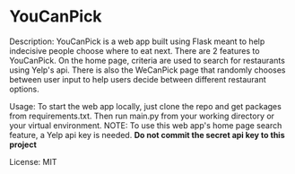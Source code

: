 # YouCanPick

Description:
YouCanPick is a web app built using Flask meant to help indecisive people choose where to eat next. There are 2 features to YouCanPick. On the home page, criteria are used to search for restaurants using Yelp's api. There is also the WeCanPick page that randomly chooses between user input to help users decide between different restaurant options.

Usage:
To start the web app locally, just clone the repo and get packages from requirements.txt. Then run main.py from your working directory or your virtual environment.
NOTE: To use this web app's home page search feature, a Yelp api key is needed.
**Do not commit the secret api key to this project**

License:
MIT
